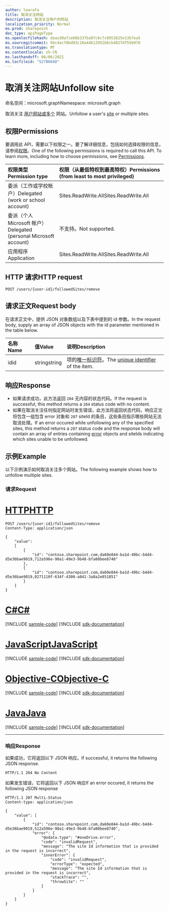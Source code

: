 ```yaml
---
author: learafa
title: 取消关注网站
description: 取消关注用户的网站
localization_priority: Normal
ms.prod: sharepoint
doc_type: apiPageType
ms.openlocfilehash: daacd9a7ce66b337ba97c6c7c0953825e13b7ea5
ms.sourcegitcommit: 94c4acf8bd03c10a44b12952b6cb4827df55b978
ms.translationtype: MT
ms.contentlocale: zh-CN
ms.lasthandoff: 06/06/2021
ms.locfileid: "52786648"
---
```

# <a name="unfollow-site"></a><span data-ttu-id="6ab93-103">取消关注网站</span><span class="sxs-lookup"><span data-stu-id="6ab93-103">Unfollow site</span></span> 

<span data-ttu-id="6ab93-104">命名空间：microsoft.graph</span><span class="sxs-lookup"><span data-stu-id="6ab93-104">Namespace: microsoft.graph</span></span>

<span data-ttu-id="6ab93-105">取消关注 [用户网站或多个](../resources/site.md) 网站。</span><span class="sxs-lookup"><span data-stu-id="6ab93-105">Unfollow a user's [site](../resources/site.md) or multiple sites.</span></span>

## <a name="permissions"></a><span data-ttu-id="6ab93-106">权限</span><span class="sxs-lookup"><span data-stu-id="6ab93-106">Permissions</span></span>

<span data-ttu-id="6ab93-p101">要调用此 API，需要以下权限之一。要了解详细信息，包括如何选择权限的信息，请参阅[权限](/graph/permissions-reference)。</span><span class="sxs-lookup"><span data-stu-id="6ab93-p101">One of the following permissions is required to call this API. To learn more, including how to choose permissions, see [Permissions](/graph/permissions-reference).</span></span>

|            <span data-ttu-id="6ab93-109">权限类型</span><span class="sxs-lookup"><span data-stu-id="6ab93-109">Permission type</span></span>             | <span data-ttu-id="6ab93-110">权限（从最低特权到最高特权）</span><span class="sxs-lookup"><span data-stu-id="6ab93-110">Permissions (from least to most privileged)</span></span> |
| :------------------------------------- | :------------------------------------------ |
| <span data-ttu-id="6ab93-111">委派（工作或学校帐户）</span><span class="sxs-lookup"><span data-stu-id="6ab93-111">Delegated (work or school account)</span></span>     | <span data-ttu-id="6ab93-112">Sites.ReadWrite.All</span><span class="sxs-lookup"><span data-stu-id="6ab93-112">Sites.ReadWrite.All</span></span>                         |
| <span data-ttu-id="6ab93-113">委派（个人 Microsoft 帐户）</span><span class="sxs-lookup"><span data-stu-id="6ab93-113">Delegated (personal Microsoft account)</span></span> | <span data-ttu-id="6ab93-114">不支持。</span><span class="sxs-lookup"><span data-stu-id="6ab93-114">Not supported.</span></span>                              |
| <span data-ttu-id="6ab93-115">应用程序</span><span class="sxs-lookup"><span data-stu-id="6ab93-115">Application</span></span>                            | <span data-ttu-id="6ab93-116">Sites.ReadWrite.All</span><span class="sxs-lookup"><span data-stu-id="6ab93-116">Sites.ReadWrite.All</span></span>                         |

## <a name="http-request"></a><span data-ttu-id="6ab93-117">HTTP 请求</span><span class="sxs-lookup"><span data-stu-id="6ab93-117">HTTP request</span></span>

<!-- { "blockType": "ignored" } -->

```http
POST /users/{user-id}/followedSites/remove
```

## <a name="request-body"></a><span data-ttu-id="6ab93-118">请求正文</span><span class="sxs-lookup"><span data-stu-id="6ab93-118">Request body</span></span>

<span data-ttu-id="6ab93-119">在请求正文中，提供 JSON 对象数组以及下表中提到的 id 参数。</span><span class="sxs-lookup"><span data-stu-id="6ab93-119">In the request body, supply an array of JSON objects with the id parameter mentioned in the table below.</span></span> 


| <span data-ttu-id="6ab93-120">名称</span><span class="sxs-lookup"><span data-stu-id="6ab93-120">Name</span></span>                 | <span data-ttu-id="6ab93-121">值</span><span class="sxs-lookup"><span data-stu-id="6ab93-121">Value</span></span>  | <span data-ttu-id="6ab93-122">说明</span><span class="sxs-lookup"><span data-stu-id="6ab93-122">Description</span></span>                                                            |
|:---------------------|:-------|:-----------------------------------------------------------------------|
|   <span data-ttu-id="6ab93-123">id</span><span class="sxs-lookup"><span data-stu-id="6ab93-123">id</span></span>                 | <span data-ttu-id="6ab93-124">string</span><span class="sxs-lookup"><span data-stu-id="6ab93-124">string</span></span> | <span data-ttu-id="6ab93-125">项的[唯一标识符](../resources/site.md#id-property)。</span><span class="sxs-lookup"><span data-stu-id="6ab93-125">The [unique identifier](../resources/site.md#id-property) of the item.</span></span> |

## <a name="response"></a><span data-ttu-id="6ab93-126">响应</span><span class="sxs-lookup"><span data-stu-id="6ab93-126">Response</span></span>

* <span data-ttu-id="6ab93-127">如果请求成功，此方法返回 `204` 无内容的状态代码。</span><span class="sxs-lookup"><span data-stu-id="6ab93-127">If the request is successful, this method returns a `204` status code with no content.</span></span>  
* <span data-ttu-id="6ab93-128">如果在取消关注任何指定网站时发生错误，此方法将返回状态代码，响应正文将包含一组包含 error 对象和 `207` siteId 的条目，[](/graph/errors)这些条目指示哪些网站无法取消处理。</span><span class="sxs-lookup"><span data-stu-id="6ab93-128">If an error occured while unfollowing any of the specified sites, this method returns a `207` status code and the response body will contain an array of entries containing [error](/graph/errors) objects and siteIds indicating which sites unable to be unfollowed.</span></span>

## <a name="example"></a><span data-ttu-id="6ab93-129">示例</span><span class="sxs-lookup"><span data-stu-id="6ab93-129">Example</span></span>

<span data-ttu-id="6ab93-130">以下示例演示如何取消关注多个网站。</span><span class="sxs-lookup"><span data-stu-id="6ab93-130">The following example shows how to unfollow multiple sites.</span></span>

### <a name="request"></a><span data-ttu-id="6ab93-131">请求</span><span class="sxs-lookup"><span data-stu-id="6ab93-131">Request</span></span>


# <a name="http"></a>[<span data-ttu-id="6ab93-132">HTTP</span><span class="sxs-lookup"><span data-stu-id="6ab93-132">HTTP</span></span>](#tab/http)
<!-- { "blockType": "request", "name": "unfollow-site", "scopes": "sites.readwrite.all" } -->

```http
POST /users/{user-id}/followedSites/remove
Content-Type: application/json

{
    "value":
    [
        {
            "id": "contoso.sharepoint.com,da60e844-ba1d-49bc-b4d4-d5e36bae9019,712a596e-90a1-49e3-9b48-bfa80bee8740"
        },
        {
            "id": "contoso.sharepoint.com,da60e844-ba1d-49bc-b4d4-d5e36bae9019,0271110f-634f-4300-a841-3a8a2e851851"
        }
    ] 
}
```
# <a name="c"></a>[<span data-ttu-id="6ab93-133">C#</span><span class="sxs-lookup"><span data-stu-id="6ab93-133">C#</span></span>](#tab/csharp)
[!INCLUDE [sample-code](../includes/snippets/csharp/unfollow-site-csharp-snippets.md)]
[!INCLUDE [sdk-documentation](../includes/snippets/snippets-sdk-documentation-link.md)]

# <a name="javascript"></a>[<span data-ttu-id="6ab93-134">JavaScript</span><span class="sxs-lookup"><span data-stu-id="6ab93-134">JavaScript</span></span>](#tab/javascript)
[!INCLUDE [sample-code](../includes/snippets/javascript/unfollow-site-javascript-snippets.md)]
[!INCLUDE [sdk-documentation](../includes/snippets/snippets-sdk-documentation-link.md)]

# <a name="objective-c"></a>[<span data-ttu-id="6ab93-135">Objective-C</span><span class="sxs-lookup"><span data-stu-id="6ab93-135">Objective-C</span></span>](#tab/objc)
[!INCLUDE [sample-code](../includes/snippets/objc/unfollow-site-objc-snippets.md)]
[!INCLUDE [sdk-documentation](../includes/snippets/snippets-sdk-documentation-link.md)]

# <a name="java"></a>[<span data-ttu-id="6ab93-136">Java</span><span class="sxs-lookup"><span data-stu-id="6ab93-136">Java</span></span>](#tab/java)
[!INCLUDE [sample-code](../includes/snippets/java/unfollow-site-java-snippets.md)]
[!INCLUDE [sdk-documentation](../includes/snippets/snippets-sdk-documentation-link.md)]

---


### <a name="response"></a><span data-ttu-id="6ab93-137">响应</span><span class="sxs-lookup"><span data-stu-id="6ab93-137">Response</span></span>

<span data-ttu-id="6ab93-138">如果成功，它将返回以下 JSON 响应。</span><span class="sxs-lookup"><span data-stu-id="6ab93-138">If successful, it returns the following JSON response.</span></span> 

<!-- { "blockType": "response" } -->

```http
HTTP/1.1 204 No Content
```

<span data-ttu-id="6ab93-139">如果发生错误，它将返回以下 JSON 响应</span><span class="sxs-lookup"><span data-stu-id="6ab93-139">If an error occured, it returns the following JSON response</span></span> 

<!-- { "blockType": "response", "@type": "microsoft.graph.site", "isCollection": true, "truncated": true } -->

```http
HTTP/1.1 207 Multi-Status
Content-type: application/json

{
    "value": [
        {
            "id": "contoso.sharepoint.com,da60e844-ba1d-49bc-b4d4-d5e36bae9019,512a596e-90a1-49e3-9b48-bfa80bee8740",
            "error": {
                "@odata.type": "#oneDrive.error",
                "code": "invalidRequest",
                "message": "The site Id information that is provided in the request is incorrect",
                "innerError": {
                    "code": "invalidRequest",
                    "errorType": "expected",
                    "message": "The site Id information that is provided in the request is incorrect",
                    "stackTrace": "",
                    "throwSite": ""
                }
            }
        }
    ]
}
```  

<!-- {
  "type": "#page.annotation",
  "description": "Unfollow sharepoint site/sites for a user.",
  "keywords": "unfollow site",
  "section": "documentation",
  "tocPath": "Sites/Unfollow site",
  "suppressions": [
  ]
} -->

